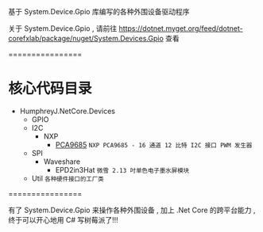 基于 System.Device.Gpio 库编写的各种外围设备驱动程序

关于 System.Device.Gpio , 请前往 https://dotnet.myget.org/feed/dotnet-corefxlab/package/nuget/System.Devices.Gpio 查看

================

核心代码目录
========

* HumphreyJ.NetCore.Devices
  * GPIO
  * I2C
    * NXP
      * [PCA9685](Docs/PCA9685.md) `NXP PCA9685 - 16 通道 12 比特 I2C 接口 PWM 发生器`
  * SPI
    * Waveshare
      * EPD2in3Hat `微雪 2.13 吋单色电子墨水屏模块`
  * Util `各种硬件接口的工厂类`

================

有了 System.Device.Gpio 来操作各种外围设备 , 加上 .Net Core 的跨平台能力 , 终于可以开心地用 C# 写树莓派了!!!
